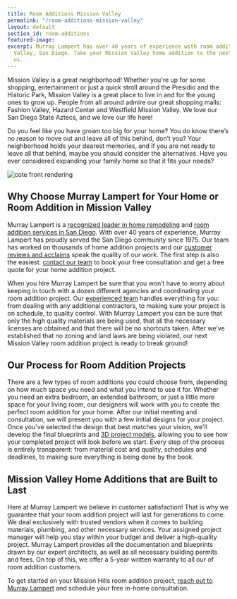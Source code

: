 ```yaml
---
title: Room Additions Mission Valley
permalink: "/room-additions-mission-valley"
layout: default
section_id: room-additions
featured-image:
excerpt: Murray Lampert has over 40 years of experience with room additions in Mission
  Valley, San Diego. Take your Mission Valley home addition to the next level with
  us.
---
```


Mission Valley is a great neighborhood! Whether you're up for some shopping, entertainment or just a quick stroll around the Presidio and the Historic Park, Mission Valley is a great place to live in and for the young ones to grow up. People from all around admire our great shopping malls: Fashion Valley, Hazard Center and Westfield Mission Valley. We love our San Diego State Aztecs, and we love our life here!

Do you feel like you have grown too big for your home? You do know there’s no reason to move out and leave all of this behind, don’t you? Your neighborhood holds your dearest memories, and if you are not ready to leave all that behind, maybe you should consider the alternatives. Have you ever considered expanding your family home so that it fits your needs?

![cote front rendering](/uploads/cote-front-rendering.jpg "Home Remodel Rendering")

## Why Choose Murray Lampert for Your Home or Room Addition in Mission Valley

Murray Lampert is a [recognized leader in home remodeling](/murray-lampert-recognized-among-north-americas-best) and [room addition services in San Diego](/san-diego-room-additions). With over 40 years of experience, Murray Lampert has proudly served the San Diego community since 1975. Our team has worked on thousands of home addition projects and our [customer reviews and acclaims](/testimonials) speak the quality of our work. The first step is also the easiest: [contact our team](#quick-contact) to book your free consultation and get a free quote for your home addition project.

When you hire Murray Lampert be sure that you won’t have to worry about keeping in touch with a dozen different agencies and coordinating your room addition project. Our [experienced team](/about-murray-lampert-design-build-remodel#team-members) handles everything for you: from dealing with any additional contractors, to making sure your project is on schedule, to quality control. With Murray Lampert you can be sure that only the high quality materials are being used, that all the necessary licenses are obtained and that there will be no shortcuts taken. After we’ve established that no zoning and land laws are being violated, our next Mission Valley room addition project is ready to break ground!

## Our Process for Room Addition Projects

There are a few types of room additions you could choose from, depending on how much space you need and what you intend to use it for. Whether you need an extra bedroom, an extended bathroom, or just a little more space for your living room, our designers will work with you to create the perfect room addition for your home. After our initial meeting and consultation, we will present you with a few initial designs for your project. Once you've selected the design that best matches your vision, we'll develop the final blueprints and [3D project models](/3d-architectural-rendering-services), allowing you to see how your completed project will look before we start. Every step of the process is entirely transparent: from material cost and quality, schedules and deadlines, to making sure everything is being done by the book.

## Mission Valley Home Additions that are Built to Last

Here at Murray Lampert we believe in customer satisfaction! That is why we guarantee that your room addition project will last for generations to come. We deal exclusively with trusted vendors when it comes to building materials, plumbing, and other necessary services. Your assigned project manager will help you stay within your budget and deliver a high-quality project. Murray Lampert provides all the documentation and blueprints drawn by our expert architects, as well as all necessary building permits and fees. On top of this, we offer a 5-year written warranty to all our of room addition customers.

To get started on your Mission Hills room addition project, [reach out to Murray Lampert](#quick-contact) and schedule your free in-home consultation.
